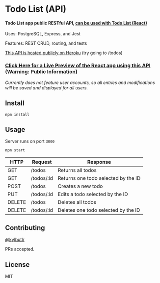 # Todo List (API)

#### Todo List app public RESTful API, [can be used with Todo List (React)](https://github.com/kylbutlr/todo-list-react)

Uses: PostgreSQL, Express, and Jest

Features: REST CRUD, routing, and tests

[This API is hosted publicly on Heroku](https://kylbutlr-todos-api.herokuapp.com) (try going to /todos)

### [Click Here for a Live Preview of the React app using this API](https://kylbutlr-todos-react.herokuapp.com/) (Warning: **Public** Information)

*Currently does not feature user accounts, so all entries and modifications will be saved and displayed for all users.*

## Install

```shell
npm install
```

## Usage

Server runs on port `3000`

```shell
npm start
```

HTTP   | Request              | Response
--- | --- | ---
GET    | /todos     | Returns all todos
GET    | /todos/:id | Returns one todo selected by the ID
POST   | /todos     | Creates a new todo
PUT    | /todos/:id | Edits a todo selected by the ID
DELETE | /todos     | Deletes all todos
DELETE | /todos/:id | Deletes one todo selected by the ID

## Contributing

[@kylbutlr](https://github.com/kylbutlr)

PRs accepted.

## License

MIT
